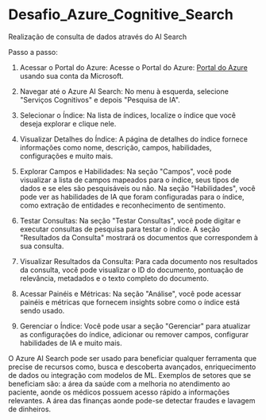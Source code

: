 # Desafio_Azure_Cognitive_Search
Realização de consulta de dados através do AI Search

Passo a passo:
1. Acessar o Portal do Azure:
Acesse o Portal do Azure: [Portal do Azure](https://portal.azure.com/learn.docs.microsoft.com?azure-portal=true) usando sua conta da Microsoft.

2. Navegar até o Azure AI Search:
No menu à esquerda, selecione "Serviços Cognitivos" e depois "Pesquisa de IA".

3. Selecionar o Índice:
Na lista de índices, localize o índice que você deseja explorar e clique nele.

4. Visualizar Detalhes do Índice:
A página de detalhes do índice fornece informações como nome, descrição, campos, habilidades, configurações e muito mais.

5. Explorar Campos e Habilidades:
Na seção "Campos", você pode visualizar a lista de campos mapeados para o índice, seus tipos de dados e se eles são pesquisáveis ou não. Na seção "Habilidades", você pode ver as habilidades de IA que foram configuradas para o índice, como extração de entidades e reconhecimento de sentimento.

6. Testar Consultas:
Na seção "Testar Consultas", você pode digitar e executar consultas de pesquisa para testar o índice. A seção "Resultados da Consulta" mostrará os documentos que correspondem à sua consulta.

7. Visualizar Resultados da Consulta:
Para cada documento nos resultados da consulta, você pode visualizar o ID do documento, pontuação de relevância, metadados e o texto completo do documento.

8. Acessar Painéis e Métricas:
Na seção "Análise", você pode acessar painéis e métricas que fornecem insights sobre como o índice está sendo usado.

9. Gerenciar o Índice:
Você pode usar a seção "Gerenciar" para atualizar as configurações do índice, adicionar ou remover campos, configurar habilidades de IA e muito mais.


O Azure AI Search pode ser usado para beneficiar qualquer ferramenta que precise de recursos como, busca e descoberta avançados, enriquecimento de dados ou integração com modelos de ML.
Exemplos de setores que se beneficiam são: a área da saúde com a melhoria no atendimento ao paciente, aonde os médicos possuem acesso rápido a informações relevantes. A área das finanças aonde pode-se detectar fraudes e lavagem de dinheiros.
